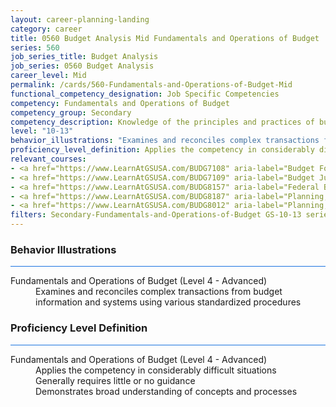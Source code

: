 ```yaml
---
layout: career-planning-landing
category: career
title: 0560 Budget Analysis Mid Fundamentals and Operations of Budget
series: 560
job_series_title: Budget Analysis
job_series: 0560 Budget Analysis
career_level: Mid
permalink: /cards/560-Fundamentals-and-Operations-of-Budget-Mid
functional_competency_designation: Job Specific Competencies
competency: Fundamentals and Operations of Budget
competency_group: Secondary
competency_description: Knowledge of the principles and practices of budget administration and analysis; including preparing, justifying, reporting on, and executing the budget; and the relationships among program, budget, accounting, and reporting systems
level: "10-13"
behavior_illustrations: "Examines and reconciles complex transactions from budget information and systems using various standardized procedures"
proficiency_level_definition: Applies the competency in considerably difficult situations ? Generally requires little or no guidance ? Demonstrates broad understanding of concepts and processes
relevant_courses: 
- <a href="https://www.LearnAtGSUSA.com/BUDG7108" aria-label="Budget Formulation (BUDG7101), GSU - https://www.LearnAtGSUSA.com/BUDG7108">Budget Formulation (BUDG7101), GSU</a>
- <a href="https://www.LearnAtGSUSA.com/BUDG7109" aria-label="Budget Justification and Presentation (BUDG7102), GSU - https://www.LearnAtGSUSA.com/BUDG7109">Budget Justification and Presentation (BUDG7102), GSU</a>
- <a href="https://www.LearnAtGSUSA.com/BUDG8157" aria-label="Federal Budget Analysis Using Microsoft Excel (BUDG8150), GSU - https://www.LearnAtGSUSA.com/BUDG8157">Federal Budget Analysis Using Microsoft Excel (BUDG8150), GSU</a>
- <a href="https://www.LearnAtGSUSA.com/BUDG8187" aria-label="Planning, Budgeting and Performance Measurement (BUDG8180), GSU - https://www.LearnAtGSUSA.com/BUDG8187">Planning, Budgeting and Performance Measurement (BUDG8180), GSU</a>
- <a href="https://www.LearnAtGSUSA.com/BUDG8012" aria-label="Planning, Programming, Budgeting and Execution (PPBE), Army (BUDG8001), GSU - https://www.LearnAtGSUSA.com/BUDG8012">Planning, Programming, Budgeting and Execution (PPBE), Army (BUDG8001), GSU</a>
filters: Secondary-Fundamentals-and-Operations-of-Budget GS-10-13 series-0560
---
```


<div class="desktop:grid-col-6 margin-y-3">
  <div class="border-top-2 bg-white padding-3 shadow-5 height-full members-hover border-1px button-border border-top-blue radius-lg card-text-color">
    <h3>Behavior Illustrations</h3>
    <hr style="background-color: #1b74e0 !important;"/>
    <dl class="text-base card-content-color"><dt>Fundamentals and Operations of Budget (Level 4 - Advanced)</dt><dd>Examines and reconciles complex transactions from budget information and systems using various standardized procedures</dd></dl>
  </div>
</div>
<div class="desktop:grid-col-6 margin-y-3">
  <div class="border-top-2 bg-white padding-3 shadow-5 height-full members-hover border-1px button-border border-top-blue radius-lg card-text-color">
    <h3>Proficiency Level Definition</h3>
     <hr style="background-color: #1b74e0 !important;"/>
    <dl class="text-base card-content-color"><dt>Fundamentals and Operations of Budget (Level 4 - Advanced)</dt><dd>Applies the competency in considerably difficult situations </dd><dd> Generally requires little or no guidance </dd><dd> Demonstrates broad understanding of concepts and processes</dd></dl>
  </div>
</div>